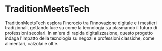 # TraditionMeetsTech
TraditionMeetsTech esplora l'incrocio tra l'innovazione digitale e i mestieri tradizionali, gettando luce su come la tecnologia sta plasmando il futuro di professioni secolari. In un'era di rapida digitalizzazione, questo progetto indaga l'impatto della tecnologia su negozi e professioni classiche, come alimentari, calzolai e oltre.
